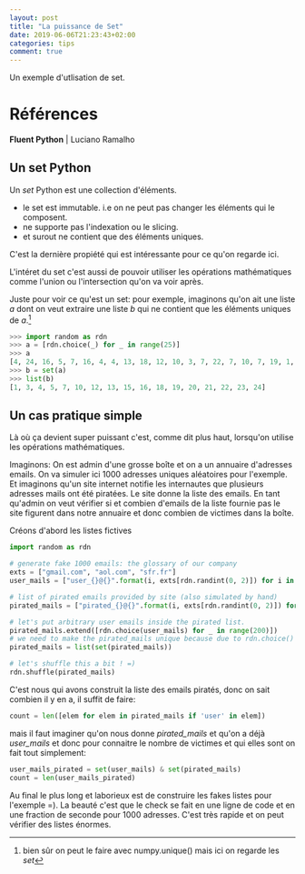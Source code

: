 ```yaml
---
layout: post
title: "La puissance de Set"
date: 2019-06-06T21:23:43+02:00
categories: tips
comment: true
---
```


Un exemple d'utlisation de set.

<!--more-->

# Références

**Fluent Python** | Luciano Ramalho

## Un set Python

Un *set* Python est une collection d'éléments.

* le set est immutable. i.e on ne peut pas changer les éléments qui le composent.
* ne supporte pas l'indexation ou le slicing.
* et surout ne contient que des éléments uniques.

C'est la dernière propiété qui est intéressante pour ce qu'on regarde ici.

L'intéret du set c'est aussi de pouvoir utiliser les opérations mathématiques comme l'union ou l'intersection qu'on va voir après.

Juste pour voir ce qu'est un set:
pour exemple, imaginons qu'on ait une liste *a* dont on veut extraire une liste *b* qui ne contient que les éléments uniques de *a*.[^1]

```python
>>> import random as rdn
>>> a = [rdn.choice(_) for _ in range(25)]
>>> a
[4, 24, 16, 5, 7, 16, 4, 4, 13, 18, 12, 10, 3, 7, 22, 7, 10, 7, 19, 1, 20, 20, 23, 21, 15]
>>> b = set(a)
>>> list(b)
[1, 3, 4, 5, 7, 10, 12, 13, 15, 16, 18, 19, 20, 21, 22, 23, 24]
```

[^1]: bien sûr on peut le faire avec numpy.unique() mais ici on regarde les *set*

## Un cas pratique simple

Là où ça devient super puissant c'est, comme dit plus haut, lorsqu'on utilise les opérations mathématiques.

Imaginons:
On est admin d'une grosse boîte et on a un annuaire d'adresses emails. On va simuler ici 1000 adresses uniques aléatoires pour l'exemple. Et imaginons qu'un site internet notifie les internautes que plusieurs adresses mails ont été piratées. Le site donne la liste des emails. En tant qu'admin on veut vérifier si et combien d'emails de la liste fournie pas le site figurent dans notre annuaire et donc combien de victimes dans la boîte.

Créons d'abord les listes fictives

```python
import random as rdn

# generate fake 1000 emails: the glossary of our company
exts = ["gmail.com", "aol.com", "sfr.fr"]
user_mails = ["user_{}@{}".format(i, exts[rdn.randint(0, 2)]) for i in range(1000)]

# list of pirated emails provided by site (also simulated by hand)
pirated_mails = ["pirated_{}@{}".format(i, exts[rdn.randint(0, 2)]) for i in range(600)]

# let's put arbitrary user emails inside the pirated list.
pirated_mails.extend([rdn.choice(user_mails) for _ in range(200)])
# we need to make the pirated_mails unique because due to rdn.choice() we may add several times same user adress
pirated_mails = list(set(pirated_mails))

# let's shuffle this a bit ! =)
rdn.shuffle(pirated_mails)
```

C'est nous qui avons construit la liste des emails piratés, donc on sait combien il y en a, il suffit de faire:

```python
count = len([elem for elem in pirated_mails if 'user' in elem])
```

mais il faut imaginer qu'on nous donne *pirated_mails* et qu'on a déjà *user_mails* et donc pour connaitre le nombre de victimes et qui elles sont on fait tout simplement:

```python
user_mails_pirated = set(user_mails) & set(pirated_mails)
count = len(user_mails_pirated)
```

Au final le plus long et laborieux est de construire les fakes listes pour l'exemple =). La beauté c'est que le check se fait en une ligne de code et en une fraction de seconde pour 1000 adresses. C'est très rapide et on peut vérifier des listes énormes.
